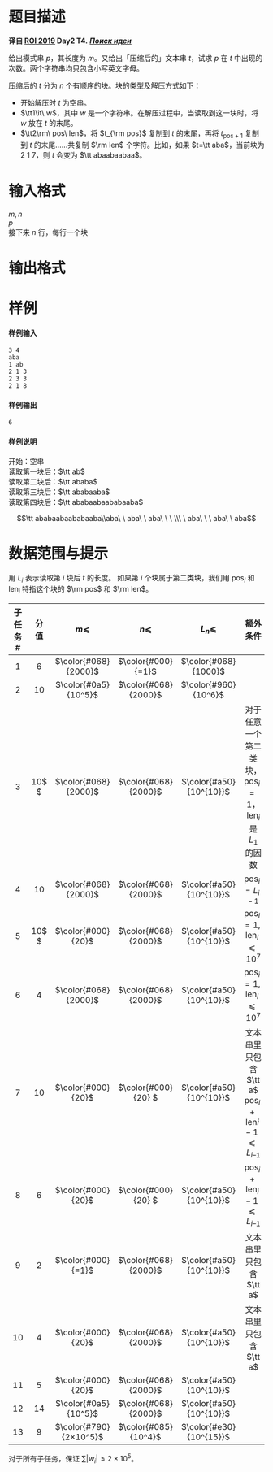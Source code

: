 
# 题目描述

**译自 [ROI 2019](http://neerc.ifmo.ru/school/archive/2018-2019.html) Day2 T4.** ***[Поиск идеи](http://neerc.ifmo.ru/school/archive/2018-2019/ru-olymp-roi-2019-day2.pdf)***

给出模式串 $p$，其长度为 $m$。又给出「压缩后的」文本串 $t$，试求 $p$ 在 $t$ 中出现的次数。两个字符串均只包含小写英文字母。

压缩后的 $t$ 分为 $n$ 个有顺序的块。块的类型及解压方式如下：

+ 开始解压时 $t$ 为空串。
+ $\tt1\it\ w$，其中 $w$ 是一个字符串。在解压过程中，当读取到这一块时，将 $w$ 放在 $t$ 的末尾。
+ $\tt2\rm\ pos\ len$，将 $t_{\rm pos}$ 复制到 $t$ 的末尾，再将 $t_{\mathrm{pos}+1}$ 复制到 $t$ 的末尾……共复制 $\rm len$ 个字符。比如，如果 $t=\tt aba$，当前块为 $2\ 1\ 7$，则 $t$ 会变为 $\tt abaabaabaa$。




# 输入格式

$m,n$  
$p$  
接下来 $n$ 行，每行一个块

# 输出格式



# 样例

#### 样例输入
```plain
3 4
aba
1 ab
2 1 3
2 3 3
2 1 8
```

#### 样例输出
```plain
6
```

#### 样例说明
开始：空串  
读取第一块后：$\tt ab$  
读取第二块后：$\tt ababa$  
读取第三块后：$\tt ababaaba$  
读取第四块后：$\tt ababaabaababaaba$

$$\tt ababaabaababaaba\\aba\ \ aba\ \ aba\ \ \ \\\ \ aba\ \ \ aba\ \ aba$$

# 数据范围与提示

用 $L_i$ 表示读取第 $i$ 块后 $t$ 的长度。
如果第 $i$ 个块属于第二类块，我们用 $\mathrm{pos}_i$ 和 $\mathrm{len}_i$ 特指这个块的 $\rm pos$ 和 $\rm len$。

|子任务 #|分值|$m⩽$|$n⩽$|$L_n⩽$|额外条件|
|:------:|:--:|:--:|:--:|:----:|:------:|
|1|6|$\color{#068}{2000}$|$\color{#000}{=1}$|$\color{#068}{1000}$||
|2|10|$\color{#0a5}{10^5}$|$\color{#068}{2000}$|$\color{#960}{10^6}$||
|3|10$ $|$\color{#068}{2000}$|$\color{#068}{2000}$|$\color{#a50}{10^{10}}$|对于任意一个第二类块，<br> $\mathrm{pos}_i=1$，$\mathrm{len}_i$ 是 $L_1$ 的因数|
|4|10|$\color{#068}{2000}$|$\color{#068}{2000}$|$\color{#a50}{10^{10}}$|$\mathrm{pos}_i = L_{i−1}$|
|5|10$ $|$\color{#000}{20}$|$\color{#068}{2000}$|$\color{#a50}{10^{10}}$|$\mathrm{pos}_i=1, \mathrm{len}_i⩽10^7$|
|6|4|$\color{#068}{2000}$|$\color{#068}{2000}$|$\color{#a50}{10^{10}}$|$\mathrm{pos}_i=1, \mathrm{len}_i⩽10^7$|
|7|10|$\color{#000}{20}$|$\color{#000}{20} $|$\color{#a50}{10^{10}}$|文本串里只包含 $\tt a$<br>$\mathrm{pos}_i+\mathrm{len}i-1⩽L_{i–1}$|
|8|6|$\color{#000}{20}$|$\color{#000}{20} $|$\color{#a50}{10^{10}}$|$\mathrm{pos}_i+\mathrm{len}_i-1⩽L_{i–1}$|
|9|2|$\color{#000}{=1}$|$\color{#068}{2000}$|$\color{#a50}{10^{10}}$|文本串里只包含 $\tt a$|
|10|4|$\color{#000}{20}$|$\color{#068}{2000}$|$\color{#a50}{10^{10}}$|文本串里只包含 $\tt a$|
|11|5|$\color{#000}{20}$|$\color{#068}{2000}$|$\color{#a50}{10^{10}}$||
|12|14|$\color{#0a5}{10^5}$|$\color{#068}{2000}$|$\color{#a50}{10^{10}}$||
|13|9|$\color{#790}{2×10^5}$|$\color{#085}{10^4}$|$\color{#e30}{10^{15}}$||

对于所有子任务，保证 $\sum |w_i|\le 2\times 10^5$。

